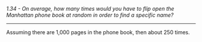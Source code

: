*1.34 - On average, how many times would you have to flip open the Manhattan phone book at random in order to find a specific name?*
***
Assuming there are 1,000 pages in the phone book, then about 250 times.
